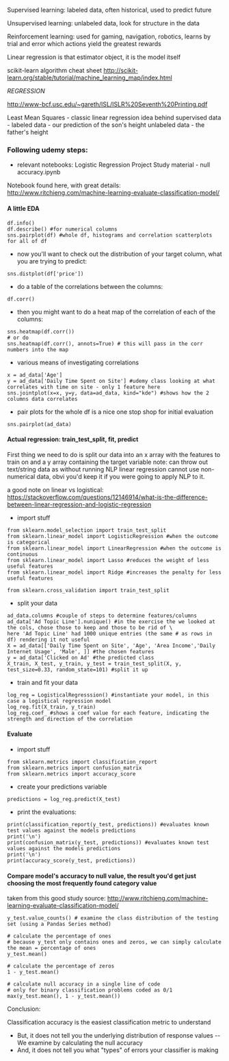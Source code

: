 

Supervised learning: labeled data, often historical, used to predict future

Unsupervised learning: unlabeled data, look for structure in the data

Reinforcement learning: used for gaming, navigation, robotics, learns by trial and error which actions yield the greatest rewards

Linear regression is that estimator object, it is the model itself

scikit-learn algorithm cheat sheet
http://scikit-learn.org/stable/tutorial/machine_learning_map/index.html


*REGRESSION*

http://www-bcf.usc.edu/~gareth/ISL/ISLR%20Seventh%20Printing.pdf

Least Mean Squares  - classic linear regression
idea behind supervised data - 
labeled data  - our prediction of the son's height
unlabeled  data  - the father's height

### Following udemy steps:
- relevant notebooks:
Logistic Regression Project Study material - null accuracy.ipynb

Notebook found here, with great details:
http://www.ritchieng.com/machine-learning-evaluate-classification-model/

#### A little EDA

```
df.info()
df.describe() #for numerical columns
sns.pairplot(df) #whole df, histograms and correlation scatterplots for all of df
```

- now you'll want to check out the distribution of your target column, what you are trying to predict:
```
sns.distplot(df['price'])
```
- do a table of the correlations between the columns:
```
df.corr()
```
- then you might want to do a heat map of the correlation of each of the columns:
```
sns.heatmap(df.corr())
# or do
sns.heatmap(df.corr(), annots=True) # this will pass in the corr numbers into the map
```
- various means of investigating correlations
```
x = ad_data['Age']
y = ad_data['Daily Time Spent on Site'] #udemy class looking at what correlates with time on site - only 1 feature here
sns.jointplot(x=x, y=y, data=ad_data, kind="kde") #shows how the 2 columns data correlates
```
- pair plots for the whole df is a nice one stop shop for initial evaluation
```
sns.pairplot(ad_data)
```

#### Actual regression: train_test_split, fit, predict
First thing we need to do is split our data into an x array with the features to train on and a y array containing the target variable
note: can throw out text/string data as without running NLP linear regression cannot use non-numerical data, obvi you'd keep it if you were going to apply NLP to it.

a good note on linear vs logistical:
https://stackoverflow.com/questions/12146914/what-is-the-difference-between-linear-regression-and-logistic-regression

- import stuff
```
from sklearn.model_selection import train_test_split
from sklearn.linear_model import LogisticRegression #when the outcome is categorical
from sklearn.linear_model import LinearRegression #when the outcome is continuous
from sklearn.linear_model import Lasso #reduces the weight of less useful features
from sklearn.linear_model import Ridge #increases the penalty for less useful features

from sklearn.cross_validation import train_test_split
```

- split your data
```
ad_data.columns #couple of steps to determine features/columns
ad_data['Ad Topic Line'].nunique() #in the exercise the we looked at the cols, chose those to keep and those to be rid of \
here 'Ad Topic Line' had 1000 unique entries (the same # as rows in df) rendering it not useful
X = ad_data[['Daily Time Spent on Site', 'Age', 'Area Income','Daily Internet Usage', 'Male', ]] #the chosen features
y = ad_data['Clicked on Ad' #the predicted class
X_train, X_test, y_train, y_test = train_test_split(X, y, test_size=0.33, random_state=101) #split it up
```

- train and fit your data
```
log_reg = LogisticalRegresssion() #instantiate your model, in this case a logistical regression model
log_reg.fit(X_train, y_train)
log_reg.coef_ #shows a coef value for each feature, indicating the strength and direction of the correlation
```


#### Evaluate

- import stuff
```
from sklearn.metrics import classification_report
from sklearn.metrics import confusion_matrix
from sklearn.metrics import accuracy_score
```

- create your predictions variable
```
predictions = log_reg.predict(X_test)
```

- print the evaluations:
```
print(classification_report(y_test, predictions)) #evaluates known test values against the models predictions
print('\n')
print(confusion_matrix(y_test, predictions)) #evaluates known test values against the models predictions
print('\n')
print(accuracy_score(y_test, predictions)) 
```

#### Compare model's accuracy to null value, the result you'd get just choosing the most frequently found category value

taken from this good study source:
http://www.ritchieng.com/machine-learning-evaluate-classification-model/

```
y_test.value_counts() # examine the class distribution of the testing set (using a Pandas Series method)

# calculate the percentage of ones
# because y_test only contains ones and zeros, we can simply calculate the mean = percentage of ones
y_test.mean()

# calculate the percentage of zeros
1 - y_test.mean()

# calculate null accuracy in a single line of code
# only for binary classification problems coded as 0/1
max(y_test.mean(), 1 - y_test.mean())
```

Conclusion:

Classification accuracy is the easiest classification metric to understand
- But, it does not tell you the underlying distribution of response values -- We examine by calculating the null accuracy
- And, it does not tell you what "types" of errors your classifier is making














